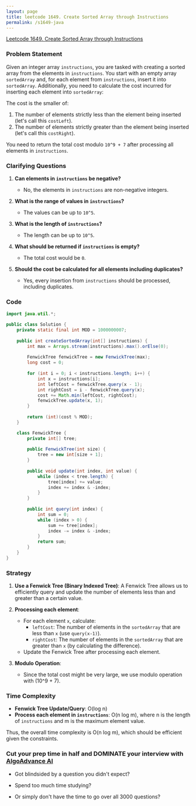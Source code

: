 ```yaml
---
layout: page
title: leetcode 1649. Create Sorted Array through Instructions
permalink: /s1649-java
---
```

[Leetcode 1649. Create Sorted Array through Instructions](https://algoadvance.github.io/algoadvance/l1649)
### Problem Statement

Given an integer array `instructions`, you are tasked with creating a sorted array from the elements in `instructions`. You start with an empty array `sortedArray` and, for each element from `instructions`, insert it into `sortedArray`. Additionally, you need to calculate the cost incurred for inserting each element into `sortedArray`:

The cost is the smaller of:
1. The number of elements strictly less than the element being inserted (let's call this `costLeft`).
2. The number of elements strictly greater than the element being inserted (let's call this `costRight`).

You need to return the total cost modulo `10^9 + 7` after processing all elements in `instructions`.

### Clarifying Questions

1. **Can elements in `instructions` be negative?**
   - No, the elements in `instructions` are non-negative integers.

2. **What is the range of values in `instructions`?**
   - The values can be up to `10^5`.

3. **What is the length of `instructions`?**
   - The length can be up to `10^5`.

4. **What should be returned if `instructions` is empty?**
   - The total cost would be `0`.

5. **Should the cost be calculated for all elements including duplicates?**
   - Yes, every insertion from `instructions` should be processed, including duplicates.

### Code

```java
import java.util.*;

public class Solution {
    private static final int MOD = 1000000007;
    
    public int createSortedArray(int[] instructions) {
        int max = Arrays.stream(instructions).max().orElse(0);
        
        FenwickTree fenwickTree = new FenwickTree(max);
        long cost = 0;
        
        for (int i = 0; i < instructions.length; i++) {
            int x = instructions[i];
            int leftCost = fenwickTree.query(x - 1);
            int rightCost = i - fenwickTree.query(x);
            cost += Math.min(leftCost, rightCost);
            fenwickTree.update(x, 1);
        }
        
        return (int)(cost % MOD);
    }

    class FenwickTree {
        private int[] tree;
        
        public FenwickTree(int size) {
            tree = new int[size + 1];
        }
        
        public void update(int index, int value) {
            while (index < tree.length) {
                tree[index] += value;
                index += index & -index;
            }
        }
        
        public int query(int index) {
            int sum = 0;
            while (index > 0) {
                sum += tree[index];
                index -= index & -index;
            }
            return sum;
        }
    }
}
```

### Strategy

1. **Use a Fenwick Tree (Binary Indexed Tree)**: A Fenwick Tree allows us to efficiently query and update the number of elements less than and greater than a certain value.
  
2. **Processing each element**:
    - For each element `x`, calculate:
        - `leftCost`: The number of elements in the `sortedArray` that are less than `x` (use `query(x-1)`).
        - `rightCost`: The number of elements in the `sortedArray` that are greater than `x` (by calculating the difference).
    - Update the Fenwick Tree after processing each element.

3. **Modulo Operation**:
    - Since the total cost might be very large, we use modulo operation with \(10^9 + 7\).

### Time Complexity

- **Fenwick Tree Update/Query**: O(log n)
- **Process each element in `instructions`**: O(n log m), where n is the length of `instructions` and m is the maximum element value.

Thus, the overall time complexity is O(n log m), which should be efficient given the constraints.


### Cut your prep time in half and DOMINATE your interview with [AlgoAdvance AI](https://algoAdvance.com)

- Got blindsided by a question you didn't expect?

- Spend too much time studying?

- Or simply don't have the time to go over all 3000 questions?

